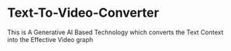 # Text-To-Video-Converter
This is A Generative AI Based Technology which converts the Text Context into the Effective Video graph
